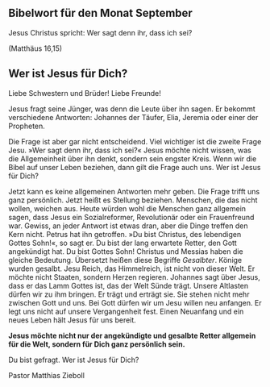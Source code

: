 ## Bibelwort für den Monat September

Jesus Christus spricht:
Wer sagt denn ihr, dass ich sei?

(Matthäus 16,15)
                
## Wer ist Jesus für Dich?
    
Liebe Schwestern und Brüder! Liebe Freunde!
  
Jesus fragt seine Jünger, was denn die Leute über ihn sagen.
Er bekommt verschiedene Antworten: Johannes der Täufer, Elia, 
Jeremia oder einer der Propheten.

Die Frage ist aber gar nicht entscheidend. Viel wichtiger ist die
zweite Frage Jesu. »Wer sagt denn ihr, dass ich sei?« Jesus möchte
nicht wissen, was die Allgemeinheit über ihn denkt, sondern sein
engster Kreis. Wenn wir die Bibel auf unser Leben beziehen, dann
gilt die Frage auch uns. Wer ist Jesus für Dich?

Jetzt kann es keine allgemeinen Antworten mehr geben. Die
Frage trifft uns ganz persönlich. Jetzt heißt es Stellung beziehen.
Menschen, die das nicht wollen, weichen aus. Heute würden wohl
die Menschen ganz allgemein sagen, dass Jesus ein Sozialreformer,
Revolutionär oder ein Frauenfreund war. Gewiss, an jeder Antwort
ist etwas dran, aber die Dinge treffen den Kern nicht. Petrus hat
ihn getroffen. »Du bist Christus, des lebendigen Gottes Sohn!«, so
sagt er. Du bist der lang erwartete Retter, den Gott angekündigt
hat. Du bist Gottes Sohn! Christus und Messias haben die gleiche
Bedeutung. Übersetzt heißen diese Begriffe _Gesalbter_. Könige
wurden gesalbt. Jesu Reich, das Himmelreich, ist nicht von dieser
Welt. Er möchte nicht Staaten, sondern Herzen regieren.
Johannes sagt über Jesus, dass er das Lamm Gottes ist, das der
Welt Sünde trägt. Unsere Altlasten dürfen wir zu ihm bringen.
Er trägt und erträgt sie. Sie stehen nicht mehr zwischen Gott
und uns. Bei Gott dürfen wir um Jesu willen neu anfangen. Er
legt uns nicht auf unsere Vergangenheit fest. Einen Neuanfang
und ein neues Leben hält Jesus für uns bereit.

**Jesus möchte nicht nur der 
angekündigte und gesalbte Retter allgemein für die Welt, 
sondern für Dich ganz persönlich sein.**

Du bist gefragt. Wer ist Jesus für Dich?
						
Pastor Matthias Zieboll
